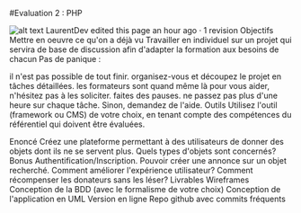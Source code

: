#Evaluation 2 : PHP

![alt text]()
LaurentDev edited this page an hour ago · 1 revision
Objectifs
Mettre en oeuvre ce qu'on a déjà vu
Travailler en individuel sur un projet qui servira de base de discussion afin d'adapter la formation aux besoins de chacun
Pas de panique :

il n'est pas possible de tout finir.
organisez-vous et découpez le projet en tâches détaillées.
les formateurs sont quand même là pour vous aider, n'hésitez pas à les soliciter.
faites des pauses.
ne passez pas plus d'une heure sur chaque tâche. Sinon, demandez de l'aide.
Outils
Utilisez l'outil (framework ou CMS) de votre choix, en tenant compte des compétences du référentiel qui doivent être évaluées.

Enoncé
Créez une plateforme permettant à des utilisateurs de donner des objets dont ils ne se servent plus.
Quels types d'objets sont concernés?
Bonus
Authentification/Inscription.
Pouvoir créer une annonce sur un objet recherché.
Comment améliorer l'expérience utilisateur?
Comment récompenser les donateurs sans les léser?
Livrables
Wireframes
Conception de la BDD (avec le formalisme de votre choix)
Conception de l'application en UML
Version en ligne
Repo github avec commits fréquents